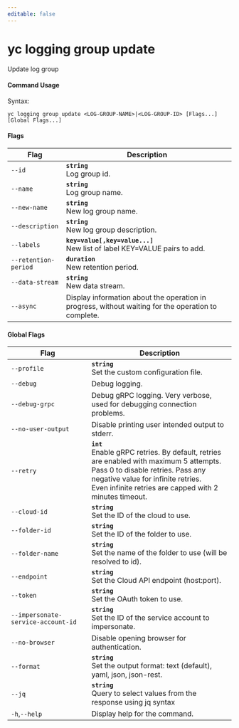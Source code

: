 ```yaml
---
editable: false
---
```


# yc logging group update

Update log group

#### Command Usage

Syntax: 

`yc logging group update <LOG-GROUP-NAME>|<LOG-GROUP-ID> [Flags...] [Global Flags...]`

#### Flags

| Flag | Description |
|----|----|
|`--id`|<b>`string`</b><br/>Log group id.|
|`--name`|<b>`string`</b><br/>Log group name.|
|`--new-name`|<b>`string`</b><br/>New log group name.|
|`--description`|<b>`string`</b><br/>New log group description.|
|`--labels`|<b>`key=value[,key=value...]`</b><br/>New list of label KEY=VALUE pairs to add.|
|`--retention-period`|<b>`duration`</b><br/>New retention period.|
|`--data-stream`|<b>`string`</b><br/>New data stream.|
|`--async`|Display information about the operation in progress, without waiting for the operation to complete.|

#### Global Flags

| Flag | Description |
|----|----|
|`--profile`|<b>`string`</b><br/>Set the custom configuration file.|
|`--debug`|Debug logging.|
|`--debug-grpc`|Debug gRPC logging. Very verbose, used for debugging connection problems.|
|`--no-user-output`|Disable printing user intended output to stderr.|
|`--retry`|<b>`int`</b><br/>Enable gRPC retries. By default, retries are enabled with maximum 5 attempts.<br/>Pass 0 to disable retries. Pass any negative value for infinite retries.<br/>Even infinite retries are capped with 2 minutes timeout.|
|`--cloud-id`|<b>`string`</b><br/>Set the ID of the cloud to use.|
|`--folder-id`|<b>`string`</b><br/>Set the ID of the folder to use.|
|`--folder-name`|<b>`string`</b><br/>Set the name of the folder to use (will be resolved to id).|
|`--endpoint`|<b>`string`</b><br/>Set the Cloud API endpoint (host:port).|
|`--token`|<b>`string`</b><br/>Set the OAuth token to use.|
|`--impersonate-service-account-id`|<b>`string`</b><br/>Set the ID of the service account to impersonate.|
|`--no-browser`|Disable opening browser for authentication.|
|`--format`|<b>`string`</b><br/>Set the output format: text (default), yaml, json, json-rest.|
|`--jq`|<b>`string`</b><br/>Query to select values from the response using jq syntax|
|`-h`,`--help`|Display help for the command.|
